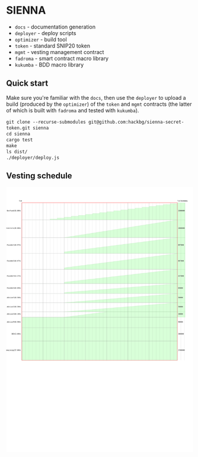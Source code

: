 # SIENNA

* `docs`      - documentation generation
* `deployer`  - deploy scripts
* `optimizer` - build tool
* `token`     - standard SNIP20 token
* `mgmt`      - vesting management contract
* `fadroma`   - smart contract macro library
* `kukumba`   - BDD macro library

## Quick start

Make sure you're familiar with the `docs`, then use the `deployer` to
upload a build (produced by the `optimizer`) of the `token` and `mgmt`
contracts (the latter of which is built with `fadroma` and tested with 
`kukumba`).

```
git clone --recurse-submodules git@github.com:hackbg/sienna-secret-token.git sienna
cd sienna
cargo test
make
ls dist/
./deployer/deploy.js
```

## Vesting schedule

![](docs/chart.svg)

